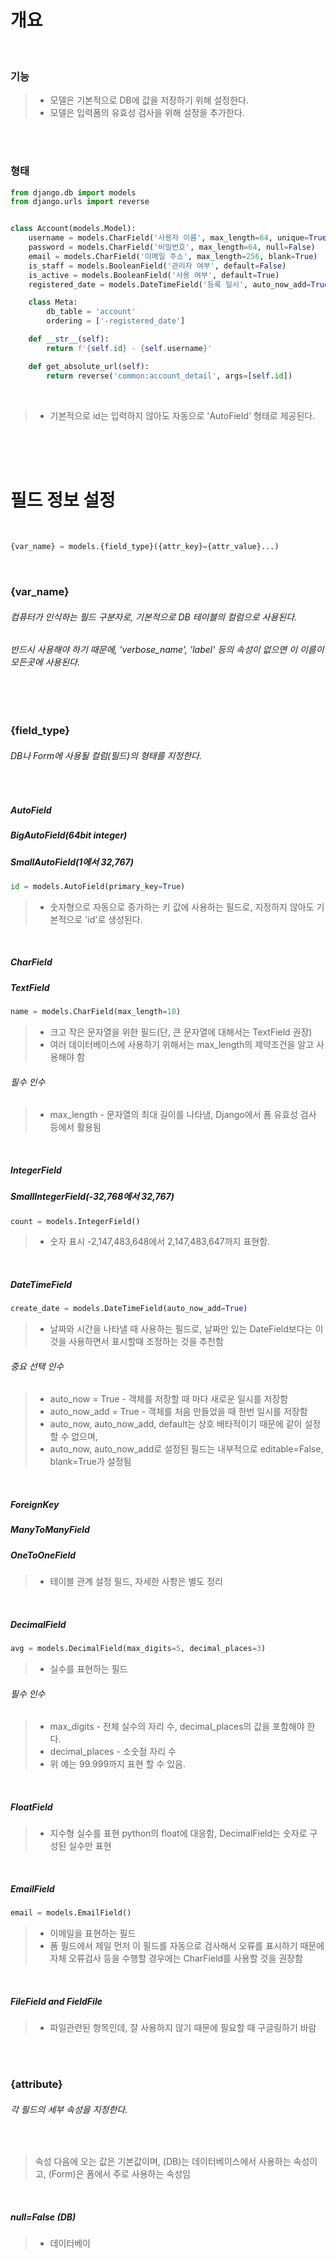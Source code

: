# 개요
<br/>

### 기능
> * 모델은 기본적으로 DB에 값을 저장하기 위해 설정한다. <br/>
> * 모델은 입력폼의 유효성 검사을 위해 설정을 추가한다. <br>

<br/><br/>

### 형태
```python
from django.db import models
from django.urls import reverse


class Account(models.Model):
    username = models.CharField('사용자 이름', max_length=64, unique=True)
    password = models.CharField('비밀번호', max_length=64, null=False)
    email = models.CharField('이메일 주소', max_length=256, blank=True)
    is_staff = models.BooleanField('관리자 여부', default=False)
    is_active = models.BooleanField('사용 여부', default=True)
    registered_date = models.DateTimeField('등록 일시', auto_now_add=True)

    class Meta:
        db_table = 'account'
        ordering = ['-registered_date']

    def __str__(self):
        return f'{self.id} - {self.username}'

    def get_absolute_url(self):
        return reverse('common:account_detail', args=[self.id])
```

<br/>

> * 기본적으로 id는 입력하지 않아도 자동으로 'AutoField' 형태로 제공된다.

<br/><br/><br/>

# 필드 정보 설정
<br/>

```python
{var_name} = models.{field_type}({attr_key}={attr_value}...)
```

<br/>

### {var_name}

###### 컴퓨터가 인식하는 필드 구분자로, 기본적으로 DB 테이블의 컬럼으로 사용된다. 
###### 반드시 사용해야 하기 때문에, 'verbose_name', 'label' 등의 속성이 없으면 이 이름이 모든곳에 사용된다.

<br/><br/>

### {field_type}
###### DB나 Form에 사용될 컬럼(필드)의 형태를 지정한다.
<br/>

##### AutoField
##### BigAutoField(64bit integer)
##### SmallAutoField(1에서 32,767)
```python
id = models.AutoField(primary_key=True)
```
> * 숫자형으로 자동으로 증가하는 키 값에 사용하는 필드로, 지정하지 않아도 기본적으로 'id'로 생성된다.
<br/>

##### CharField
##### TextField
```python
name = models.CharField(max_length=10)
```
> * 크고 작은 문자열을 위한 필드(단, 큰 문자열에 대해서는 TextField 권장) <br/>
> * 여러 데이터베이스에 사용하기 위해서는 max_length의 제약조건을 알고 사용해야 함
###### 필수 인수
> * max_length - 문자열의 최대 길이를 나타냄, Django에서 폼 유효성 검사 등에서 활용됨
<br/>

##### IntegerField
##### SmallIntegerField(-32,768에서 32,767)
```python
count = models.IntegerField()
```
> * 숫자 표시 -2,147,483,648에서 2,147,483,647까지 표현함.
<br/>

##### DateTimeField
```python
create_date = models.DateTimeField(auto_now_add=True)
```
> * 날짜와 시간을 나타낼 때 사용하는 필드로, 날짜만 있는 DateField보다는 이것을 사용하면서 표시할때 조정하는 것을 추천함
###### 중요 선택 인수
> * auto_now = True - 객체를 저장할 때 마다 새로운 일시를 저장함
> * auto_now_add = True - 객체를 처음 만들었을 때 한번 일시를 저장함
> * auto_now, auto_now_add, default는 상호 배타적이기 때문에 같이 설정할 수 없으며, 
> * auto_now, auto_now_add로 설정된 필드는 내부적으로 editable=False, blank=True가 설정됨
<br/>

##### ForeignKey
##### ManyToManyField
##### OneToOneField
> * 테이블 관계 설정 필드, 자세한 사항은 별도 정리
<br/>

##### DecimalField
```python
avg = models.DecimalField(max_digits=5, decimal_places=3)
```
> * 실수를 표현하는 필드
###### 필수 인수
> * max_digits - 전체 실수의 자리 수, decimal_places의 값을 포함해야 한다.
> * decimal_places - 소숫점 자리 수
> * 위 예는 99.999까지 표현 할 수 있음.
<br/>

##### FloatField
> * 지수형 실수를 표현 python의 float에 대응함, DecimalField는 숫자로 구성된 실수만 표현
<br/>

##### EmailField
```python
email = models.EmailField()
```
> * 이메일을 표현하는 필드
> * 폼 필드에서 제일 먼저 이 필드를 자동으로 검사해서 오류를 표시하기 때문에 자체 오류검사 등을 수행할 경우에는 CharField를 사용할 것을 권장함
<br/>

##### FileField and FieldFile
> * 파일관련된 항목인데, 잘 사용하지 않기 때문에 필요할 때 구글링하기 바람

<br/><br/>

### {attribute}
###### 각 필드의 세부 속성을 지정한다.
<br/>

> 속성 다음에 오는 값은 기본값이며, (DB)는 데이터베이스에서 사용하는 속성이고, (Form)은 폼에서 주로 사용하는 속성임 <br/>
<br/>

##### null=False (DB)
> * 데이터베이
<br/>




